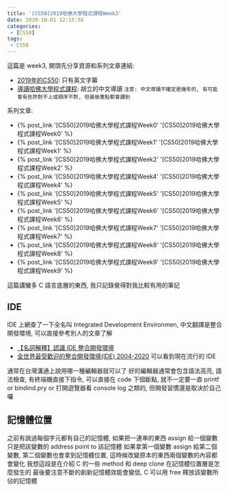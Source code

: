 ```yaml
---
title: '[CS50]2019哈佛大學程式課程Week3'
date: 2020-10-01 12:15:58
categories:
 - [CS50]
tags:
 - CS50
---
```


這篇是 week3, 開頭先分享資源和系列文章連結:

- [2019年的CS50](https://sihhanwang.github.io/2019/04/09/hexo-tutorial/): 只有英文字幕
- [導讀哈佛大學程式課程](https://www.lidemy.com/courses/192307/lectures/3062865): 胡立的中文導讀
`注意: 中文導讀不確定是幾年的, 有可能會有些許對不上或順序不對, 但最後重點都會講到`

系列文章:
- {% post_link '[CS50]2019哈佛大學程式課程Week0' '[CS50]2019哈佛大學程式課程Week0' %}
- {% post_link '[CS50]2019哈佛大學程式課程Week1' '[CS50]2019哈佛大學程式課程Week1' %}
- {% post_link '[CS50]2019哈佛大學程式課程Week2' '[CS50]2019哈佛大學程式課程Week2' %}
- {% post_link '[CS50]2019哈佛大學程式課程Week4' '[CS50]2019哈佛大學程式課程Week4' %}
- {% post_link '[CS50]2019哈佛大學程式課程Week5' '[CS50]2019哈佛大學程式課程Week5' %}
- {% post_link '[CS50]2019哈佛大學程式課程Week6' '[CS50]2019哈佛大學程式課程Week6' %}
- {% post_link '[CS50]2019哈佛大學程式課程Week7' '[CS50]2019哈佛大學程式課程Week7' %}
- {% post_link '[CS50]2019哈佛大學程式課程Week8' '[CS50]2019哈佛大學程式課程Week8' %}
- {% post_link '[CS50]2019哈佛大學程式課程Week9' '[CS50]2019哈佛大學程式課程Week9' %}

這篇講蠻多 C 語言底層的東西, 我只記錄覺得對我比較有用的筆記

## IDE

IDE 上網查了一下全名叫 Integrated Development Environmen, 中文翻譯是整合開發環境, 可以直接參考別人的文章了解
- [【名詞解釋】認識 IDE 整合開發環境](https://makerpro.cc/2015/08/what-is-ide/)
- [全世界最受歡迎的整合開發環境(IDE) 2004-2020](https://www.youtube.com/watch?v=rUd4skgVT74) 可以看到現在流行的 IDE

通常在台灣溝通上說用哪一種編輯器就可以了
好的編輯器通常會包含語法高亮, 語法檢查, 有終端機直接下指令, 可以直接在 code 下個斷點, 就不一定要一直 printf or bindind.pry or 打開遊覽器看 console log 之類的, 但開發習慣還是取決於自己囉

## 記憶體位置

之前有說過每個字元都有自己的記憶體, 如果把一連串的東西 assign 給一個變數只是把該變數的 address point to 該記憶體
如果拿第一個變數 assign 給第二個變數, 第二個變數也會拿到記憶體位置, 這時候改變原本的東西兩個變數的內容都會變化
我想這段是在介紹 C 的一些 method 和 deep clone 在記憶體位置層是怎麼發生的
最後要注意不斷的創新記憶體效能會變低, C 可以用 free 釋放該變數所佔的記憶體

